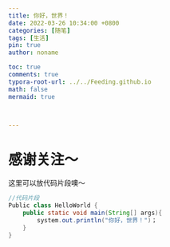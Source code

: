 ```yaml
---
title: 你好，世界！
date: 2022-03-26 10:34:00 +0800
categories: [随笔]
tags: [生活]
pin: true
author: noname

toc: true
comments: true
typora-root-url: ../../Feeding.github.io
math: false
mermaid: true



---
```


# 感谢关注～ 


这里可以放代码片段噢～
```java
//代码片段
Public class HelloWorld {
    public static void main(String[] args){
        system.out.println("你好，世界！")；
    }
}
```


